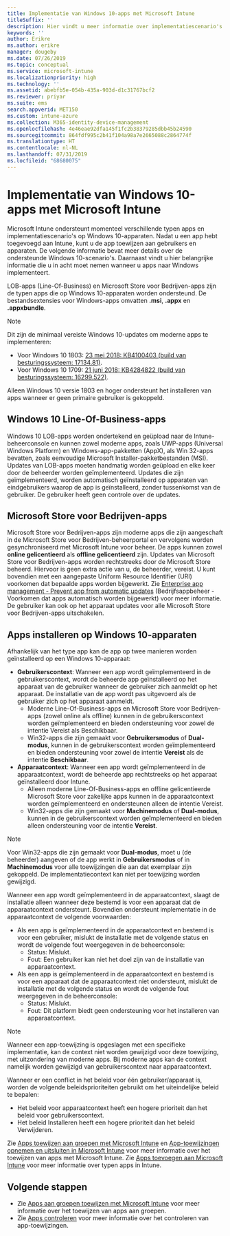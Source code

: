 ```yaml
---
title: Implementatie van Windows 10-apps met Microsoft Intune
titleSuffix: ''
description: Hier vindt u meer informatie over implementatiescenario's voor apps in Windows 10 die beschikbaar zijn met Microsoft Intune.
keywords: ''
author: Erikre
ms.author: erikre
manager: dougeby
ms.date: 07/26/2019
ms.topic: conceptual
ms.service: microsoft-intune
ms.localizationpriority: high
ms.technology: ''
ms.assetid: abebfb5e-054b-435a-903d-d1c31767bcf2
ms.reviewer: priyar
ms.suite: ems
search.appverid: MET150
ms.custom: intune-azure
ms.collection: M365-identity-device-management
ms.openlocfilehash: 4e46eae92dfa145f1fc2b38379285dbb45b24590
ms.sourcegitcommit: 864fdf995c2b41f104a98a7e2665088c2864774f
ms.translationtype: HT
ms.contentlocale: nl-NL
ms.lasthandoff: 07/31/2019
ms.locfileid: "68680075"
---
```

# <a name="windows-10-app-deployment-using-microsoft-intune"></a>Implementatie van Windows 10-apps met Microsoft Intune 

Microsoft Intune ondersteunt momenteel verschillende typen apps en implementatiescenario's op Windows 10-apparaten. Nadat u een app hebt toegevoegd aan Intune, kunt u de app toewijzen aan gebruikers en apparaten. De volgende informatie bevat meer details over de ondersteunde Windows 10-scenario's. Daarnaast vindt u hier belangrijke informatie die u in acht moet nemen wanneer u apps naar Windows implementeert. 

LOB-apps (Line-Of-Business) en Microsoft Store voor Bedrijven-apps zijn de typen apps die op Windows 10-apparaten worden ondersteund. De bestandsextensies voor Windows-apps omvatten **.msi**, **.appx** en **.appxbundle**.  

> [!Note]
> Dit zijn de minimaal vereiste Windows 10-updates om moderne apps te implementeren:
> - Voor Windows 10 1803: [23 mei 2018: KB4100403 (build van besturingssysteem: 17134.81)](https://support.microsoft.com/help/4100403/windows-10-update-kb4100403).
> - Voor Windows 10 1709: [21 juni 2018: KB4284822 (build van besturingssysteem: 16299.522)](https://support.microsoft.com/help/4284822).
>
> Alleen Windows 10 versie 1803 en hoger ondersteunt het installeren van apps wanneer er geen primaire gebruiker is gekoppeld.

## <a name="windows-10-line-of-business-apps"></a>Windows 10 Line-Of-Business-apps

Windows 10 LOB-apps worden ondertekend en geüpload naar de Intune-beheerconsole en kunnen zowel moderne apps, zoals UWP-apps (Universal Windows Platform) en Windows-app-pakketten (AppX), als Win 32-apps bevatten, zoals eenvoudige Microsoft Installer-pakketbestanden (MSI). Updates van LOB-apps moeten handmatig worden geüpload en elke keer door de beheerder worden geïmplementeerd. Updates die zijn geïmplementeerd, worden automatisch geïnstalleerd op apparaten van eindgebruikers waarop de app is geïnstalleerd, zonder tussenkomst van de gebruiker. De gebruiker heeft geen controle over de updates. 

## <a name="microsoft-store-for-business-apps"></a>Microsoft Store voor Bedrijven-apps

Microsoft Store voor Bedrijven-apps zijn moderne apps die zijn aangeschaft in de Microsoft Store voor Bedrijven-beheerportal en vervolgens worden gesynchroniseerd met Microsoft Intune voor beheer. De apps kunnen zowel **online gelicentieerd** als **offline gelicentieerd** zijn. Updates van Microsoft Store voor Bedrijven-apps worden rechtstreeks door de Microsoft Store beheerd. Hiervoor is geen extra actie van u, de beheerder, vereist. U kunt bovendien met een aangepaste Uniform Resource Identifier (URI) voorkomen dat bepaalde apps worden bijgewerkt. Zie [Enterprise app management - Prevent app from automatic updates](https://docs.microsoft.com/windows/client-management/mdm/enterprise-app-management#prevent-app-from-automatic-updates) (Bedrijfsappbeheer - Voorkomen dat apps automatisch worden bijgewerkt) voor meer informatie. De gebruiker kan ook op het apparaat updates voor alle Microsoft Store voor Bedrijven-apps uitschakelen. 

## <a name="installing-apps-on-windows-10-devices"></a>Apps installeren op Windows 10-apparaten
Afhankelijk van het type app kan de app op twee manieren worden geïnstalleerd op een Windows 10-apparaat:

- **Gebruikerscontext**: Wanneer een app wordt geïmplementeerd in de gebruikerscontext, wordt de beheerde app geïnstalleerd op het apparaat van de gebruiker wanneer de gebruiker zich aanmeldt op het apparaat. De installatie van de app wordt pas uitgevoerd als de gebruiker zich op het apparaat aanmeldt. 
  - Moderne Line-Of-Business-apps en Microsoft Store voor Bedrijven-apps (zowel online als offline) kunnen in de gebruikerscontext worden geïmplementeerd en bieden ondersteuning voor zowel de intentie Vereist als Beschikbaar.
  - Win32-apps die zijn gemaakt voor **Gebruikersmodus** of **Dual-modus**, kunnen in de gebruikerscontext worden geïmplementeerd en bieden ondersteuning voor zowel de intentie **Vereist** als de intentie **Beschikbaar**. 
- **Apparaatcontext**: Wanneer een app wordt geïmplementeerd in de apparaatcontext, wordt de beheerde app rechtstreeks op het apparaat geïnstalleerd door Intune.
  - Alleen moderne Line-Of-Business-apps en offline gelicentieerde Microsoft Store voor zakelijke apps kunnen in de apparaatcontext worden geïmplementeerd en ondersteunen alleen de intentie Vereist.
  - Win32-apps die zijn gemaakt voor **Machinemodus** of **Dual-modus**, kunnen in de gebruikerscontext worden geïmplementeerd en bieden alleen ondersteuning voor de intentie **Vereist**.

> [!NOTE]
> Voor Win32-apps die zijn gemaakt voor **Dual-modus**, moet u (de beheerder) aangeven of de app werkt in **Gebruikersmodus** of in **Machinemodus** voor alle toewijzingen die aan dat exemplaar zijn gekoppeld. De implementatiecontext kan niet per toewijzing worden gewijzigd.  

Wanneer een app wordt geïmplementeerd in de apparaatcontext, slaagt de installatie alleen wanneer deze bestemd is voor een apparaat dat de apparaatcontext ondersteunt. Bovendien ondersteunt implementatie in de apparaatcontext de volgende voorwaarden:
- Als een app is geïmplementeerd in de apparaatcontext en bestemd is voor een gebruiker, mislukt de installatie met de volgende status en wordt de volgende fout weergegeven in de beheerconsole:
  - Status: Mislukt.
  - Fout: Een gebruiker kan niet het doel zijn van de installatie van apparaatcontext.
- Als een app is geïmplementeerd in de apparaatcontext en bestemd is voor een apparaat dat de apparaatcontext niet ondersteunt, mislukt de installatie met de volgende status en wordt de volgende fout weergegeven in de beheerconsole:
  - Status: Mislukt.
  - Fout: Dit platform biedt geen ondersteuning voor het installeren van apparaatcontext. 

> [!Note]
> Wanneer een app-toewijzing is opgeslagen met een specifieke implementatie, kan de context niet worden gewijzigd voor deze toewijzing, met uitzondering van moderne apps. Bij moderne apps kan de context namelijk worden gewijzigd van gebruikerscontext naar apparaatcontext. 

Wanneer er een conflict in het beleid voor één gebruiker/apparaat is, worden de volgende beleidsprioriteiten gebruikt om het uiteindelijke beleid te bepalen:
- Het beleid voor apparaatcontext heeft een hogere prioriteit dan het beleid voor gebruikerscontext. 
- Het beleid Installeren heeft een hogere prioriteit dan het beleid Verwijderen.

Zie [Apps toewijzen aan groepen met Microsoft Intune](apps-deploy.md) en [App-toewijzingen opnemen en uitsluiten in Microsoft Intune](apps-inc-exl-assignments.md) voor meer informatie over het toewijzen van apps met Microsoft Intune. Zie [Apps toevoegen aan Microsoft Intune](apps-add.md) voor meer informatie over typen apps in Intune.

## <a name="next-steps"></a>Volgende stappen

- Zie [Apps aan groepen toewijzen met Microsoft Intune](apps-deploy.md) voor meer informatie over het toewijzen van apps aan groepen.
- Zie [Apps controleren](apps-monitor.md) voor meer informatie over het controleren van app-toewijzingen.
